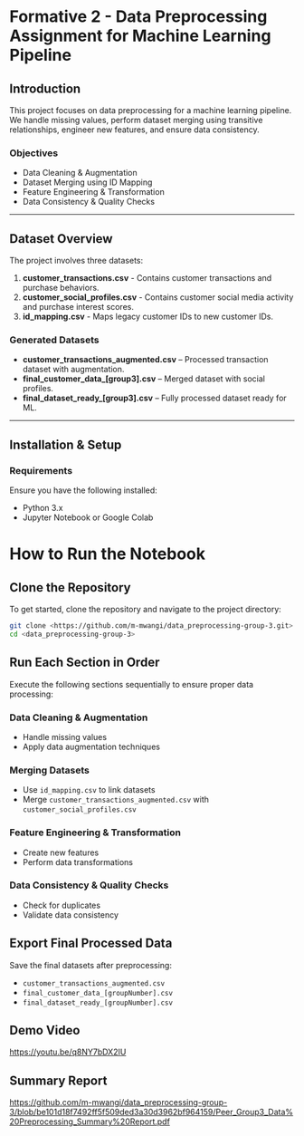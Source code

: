 # **Formative 2 - Data Preprocessing Assignment for Machine Learning Pipeline**  

## **Introduction**  
This project focuses on data preprocessing for a machine learning pipeline. We handle missing values, perform dataset merging using transitive relationships, engineer new features, and ensure data consistency.

### **Objectives**  
- Data Cleaning & Augmentation  
- Dataset Merging using ID Mapping  
- Feature Engineering & Transformation  
- Data Consistency & Quality Checks    

---

## **Dataset Overview**  
The project involves three datasets:  

1. **customer_transactions.csv** - Contains customer transactions and purchase behaviors.  
2. **customer_social_profiles.csv** - Contains customer social media activity and purchase interest scores.  
3. **id_mapping.csv** - Maps legacy customer IDs to new customer IDs.  

### **Generated Datasets**  
- **customer_transactions_augmented.csv** – Processed transaction dataset with augmentation.  
- **final_customer_data_[group3].csv** – Merged dataset with social profiles.  
- **final_dataset_ready_[group3].csv** – Fully processed dataset ready for ML.  

---

## **Installation & Setup**  

### **Requirements**  
Ensure you have the following installed:  
- Python 3.x  
- Jupyter Notebook or Google Colab   

# **How to Run the Notebook**

## **Clone the Repository**
To get started, clone the repository and navigate to the project directory:

```bash
git clone <https://github.com/m-mwangi/data_preprocessing-group-3.git>
cd <data_preprocessing-group-3>
```

## **Run Each Section in Order**

Execute the following sections sequentially to ensure proper data processing:

### Data Cleaning & Augmentation
- Handle missing values  
- Apply data augmentation techniques  

### Merging Datasets
- Use `id_mapping.csv` to link datasets  
- Merge `customer_transactions_augmented.csv` with `customer_social_profiles.csv`  

### Feature Engineering & Transformation
- Create new features  
- Perform data transformations  

### Data Consistency & Quality Checks
- Check for duplicates  
- Validate data consistency  

## **Export Final Processed Data**
Save the final datasets after preprocessing:

- `customer_transactions_augmented.csv`  
- `final_customer_data_[groupNumber].csv`  
- `final_dataset_ready_[groupNumber].csv`  

## **Demo Video**
https://youtu.be/q8NY7bDX2IU

## **Summary Report**
https://github.com/m-mwangi/data_preprocessing-group-3/blob/be101d18f7492ff5f509ded3a30d3962bf964159/Peer_Group3_Data%20Preprocessing_Summary%20Report.pdf


